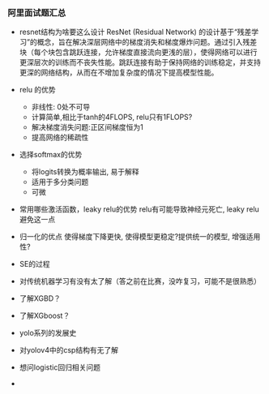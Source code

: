 ### 阿里面试题汇总

- resnet结构为啥要这么设计
ResNet (Residual Network) 的设计基于“残差学习”的概念，旨在解决深层网络中的梯度消失和梯度爆炸问题。通过引入残差块（每个块包含跳跃连接，允许梯度直接流向更浅的层），使得网络可以进行更深层次的训练而不丧失性能。跳跃连接有助于保持网络的训练稳定，并支持更深的网络结构，从而在不增加复杂度的情况下提高模型性能。
- relu 的优势
    - 非线性: 0处不可导
    - 计算简单,相比于tanh的4FLOPS, relu只有1FLOPS?
    - 解决梯度消失问题:正区间梯度恒为1
    - 提高网络的稀疏性
- 选择softmax的优势
    - 将logits转换为概率输出, 易于解释
    - 适用于多分类问题
    - 可微
- 常用哪些激活函数，leaky relu的优势
relu有可能导致神经元死亡, leaky relu避免这一点
- 归一化的优点
使得梯度下降更快, 使得模型更稳定?提供统一的模型, 增强适用性?
- SE的过程

- 对传统机器学习有没有太了解（答之前在比赛，没咋复习，可能不是很熟悉）
- 了解XGBD？
- 了解XGboost？
- yolo系列的发展史
- 对yolov4中的csp结构有无了解
- 想问logistic回归相关问题
- 
